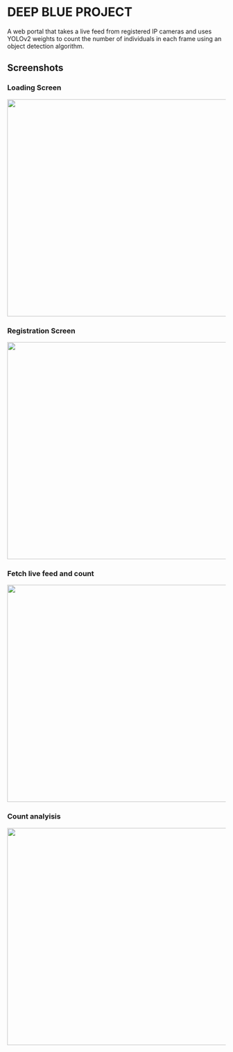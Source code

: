 # DEEP BLUE PROJECT

A web portal that takes a live feed from registered IP cameras and uses YOLOv2 weights to count the 
number of individuals in each frame using an object detection algorithm.

## Screenshots

### Loading Screen
<img src="https://user-images.githubusercontent.com/62417466/145752869-9571c8d1-8f26-4c46-afdf-95f511dcc880.jpg" width="900" height="500">

### Registration Screen
<img src="https://user-images.githubusercontent.com/62417466/145753527-b44792f6-c661-4cc5-aced-a3bd74029f11.jpg" width="900" height="500">

### Fetch live feed and count
<img src="https://user-images.githubusercontent.com/62417466/145753653-bcb856ff-5f8e-49b5-88d5-b391f8546135.jpg" width="900" height="500">

### Count analyisis
<img src="https://user-images.githubusercontent.com/62417466/145753926-bc9bb1c0-aa2c-411a-a78d-4ca7e787704d.jpg" width="900" height="500">

